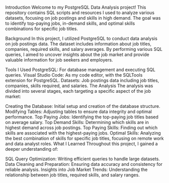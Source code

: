 Introduction
Welcome to my PostgreSQL Data Analysis project! This repository contains SQL scripts and resources I used to analyze various datasets, focusing on job postings and skills in high demand. The goal was to identify top-paying jobs, in-demand skills, and optimal skills combinations for specific job titles.

Background
In this project, I utilized PostgreSQL to conduct data analysis on job postings data. The dataset includes information about job titles, companies, required skills, and salary averages. By performing various SQL queries, I aimed to uncover insights about the job market and provide valuable information for job seekers and employers.

Tools I Used
PostgreSQL: For database management and executing SQL queries.
Visual Studio Code: As my code editor, with the SQLTools extension for PostgreSQL.
Datasets: Job postings data including job titles, companies, skills required, and salaries.
The Analysis
The analysis was divided into several stages, each targeting a specific aspect of the job market:

Creating the Database: Initial setup and creation of the database structure.
Modifying Tables: Adjusting tables to ensure data integrity and optimal performance.
Top Paying Jobs: Identifying the top-paying job titles based on average salary.
Top Demand Skills: Determining which skills are in highest demand across job postings.
Top Paying Skills: Finding out which skills are associated with the highest-paying jobs.
Optimal Skills: Analyzing the best combination of skills for specific job titles, focusing on remote work and data analyst roles.
What I Learned
Throughout this project, I gained a deeper understanding of:

SQL Query Optimization: Writing efficient queries to handle large datasets.
Data Cleaning and Preparation: Ensuring data accuracy and consistency for reliable analysis.
Insights into Job Market Trends: Understanding the relationship between job titles, required skills, and salary ranges.
